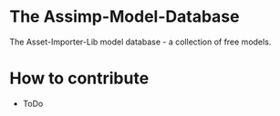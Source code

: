 # The Assimp-Model-Database
The Asset-Importer-Lib model database - a collection of free models.

# How to contribute
- ToDo
